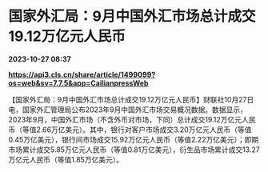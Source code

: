 # 国家外汇局：9月中国外汇市场总计成交19.12万亿元人民币

**2023-10-27 08:37**

**https://api3.cls.cn/share/article/1499099?os=web&sv=7.7.5&app=CailianpressWeb**

【国家外汇局：9月中国外汇市场总计成交19.12万亿元人民币】财联社10月27日电，国家外汇管理局公布2023年9月中国外汇市场交易概况数据。数据显示，2023年9月，中国外汇市场（不含外币对市场，下同）总计成交19.12万亿元人民币（等值2.66万亿美元）。其中，银行对客户市场成交3.20万亿元人民币（等值0.45万亿美元），银行间市场成交15.92万亿元人民币（等值2.22万亿美元）；即期市场累计成交5.85万亿元人民币（等值0.81万亿美元），衍生品市场累计成交13.27万亿元人民币（等值1.85万亿美元）。